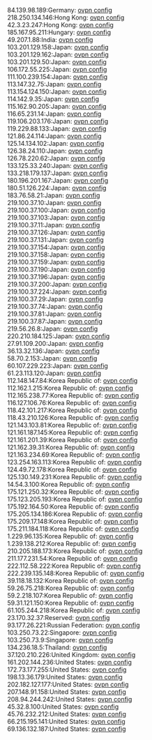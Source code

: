 84.139.98.189:Germany: [ovpn config](vpn/84_139_98_189.ovpn)  
218.250.134.146:Hong Kong: [ovpn config](vpn/218_250_134_146.ovpn)  
42.3.23.247:Hong Kong: [ovpn config](vpn/42_3_23_247.ovpn)  
185.167.95.211:Hungary: [ovpn config](vpn/185_167_95_211.ovpn)  
49.207.1.88:India: [ovpn config](vpn/49_207_1_88.ovpn)  
103.201.129.158:Japan: [ovpn config](vpn/103_201_129_158.ovpn)  
103.201.129.162:Japan: [ovpn config](vpn/103_201_129_162.ovpn)  
103.201.129.50:Japan: [ovpn config](vpn/103_201_129_50.ovpn)  
106.172.55.225:Japan: [ovpn config](vpn/106_172_55_225.ovpn)  
111.100.239.154:Japan: [ovpn config](vpn/111_100_239_154.ovpn)  
113.147.32.75:Japan: [ovpn config](vpn/113_147_32_75.ovpn)  
113.154.124.150:Japan: [ovpn config](vpn/113_154_124_150.ovpn)  
114.142.9.35:Japan: [ovpn config](vpn/114_142_9_35.ovpn)  
115.162.90.205:Japan: [ovpn config](vpn/115_162_90_205.ovpn)  
116.65.231.14:Japan: [ovpn config](vpn/116_65_231_14.ovpn)  
119.106.203.176:Japan: [ovpn config](vpn/119_106_203_176.ovpn)  
119.229.88.133:Japan: [ovpn config](vpn/119_229_88_133.ovpn)  
121.86.24.114:Japan: [ovpn config](vpn/121_86_24_114.ovpn)  
125.14.134.102:Japan: [ovpn config](vpn/125_14_134_102.ovpn)  
126.38.24.110:Japan: [ovpn config](vpn/126_38_24_110.ovpn)  
126.78.220.62:Japan: [ovpn config](vpn/126_78_220_62.ovpn)  
133.125.33.240:Japan: [ovpn config](vpn/133_125_33_240.ovpn)  
133.218.179.137:Japan: [ovpn config](vpn/133_218_179_137.ovpn)  
180.196.201.167:Japan: [ovpn config](vpn/180_196_201_167.ovpn)  
180.51.126.224:Japan: [ovpn config](vpn/180_51_126_224.ovpn)  
183.76.58.21:Japan: [ovpn config](vpn/183_76_58_21.ovpn)  
219.100.37.10:Japan: [ovpn config](vpn/219_100_37_10.ovpn)  
219.100.37.100:Japan: [ovpn config](vpn/219_100_37_100.ovpn)  
219.100.37.103:Japan: [ovpn config](vpn/219_100_37_103.ovpn)  
219.100.37.11:Japan: [ovpn config](vpn/219_100_37_11.ovpn)  
219.100.37.126:Japan: [ovpn config](vpn/219_100_37_126.ovpn)  
219.100.37.131:Japan: [ovpn config](vpn/219_100_37_131.ovpn)  
219.100.37.154:Japan: [ovpn config](vpn/219_100_37_154.ovpn)  
219.100.37.158:Japan: [ovpn config](vpn/219_100_37_158.ovpn)  
219.100.37.159:Japan: [ovpn config](vpn/219_100_37_159.ovpn)  
219.100.37.190:Japan: [ovpn config](vpn/219_100_37_190.ovpn)  
219.100.37.196:Japan: [ovpn config](vpn/219_100_37_196.ovpn)  
219.100.37.200:Japan: [ovpn config](vpn/219_100_37_200.ovpn)  
219.100.37.224:Japan: [ovpn config](vpn/219_100_37_224.ovpn)  
219.100.37.29:Japan: [ovpn config](vpn/219_100_37_29.ovpn)  
219.100.37.74:Japan: [ovpn config](vpn/219_100_37_74.ovpn)  
219.100.37.81:Japan: [ovpn config](vpn/219_100_37_81.ovpn)  
219.100.37.87:Japan: [ovpn config](vpn/219_100_37_87.ovpn)  
219.56.26.8:Japan: [ovpn config](vpn/219_56_26_8.ovpn)  
220.210.184.125:Japan: [ovpn config](vpn/220_210_184_125.ovpn)  
27.91.109.200:Japan: [ovpn config](vpn/27_91_109_200.ovpn)  
36.13.32.136:Japan: [ovpn config](vpn/36_13_32_136.ovpn)  
58.70.2.153:Japan: [ovpn config](vpn/58_70_2_153.ovpn)  
60.107.229.223:Japan: [ovpn config](vpn/60_107_229_223.ovpn)  
61.23.113.120:Japan: [ovpn config](vpn/61_23_113_120.ovpn)  
112.148.147.84:Korea Republic of: [ovpn config](vpn/112_148_147_84.ovpn)  
112.162.1.215:Korea Republic of: [ovpn config](vpn/112_162_1_215.ovpn)  
112.165.238.77:Korea Republic of: [ovpn config](vpn/112_165_238_77.ovpn)  
116.127.106.76:Korea Republic of: [ovpn config](vpn/116_127_106_76.ovpn)  
118.42.101.217:Korea Republic of: [ovpn config](vpn/118_42_101_217.ovpn)  
118.43.210.126:Korea Republic of: [ovpn config](vpn/118_43_210_126.ovpn)  
121.143.103.81:Korea Republic of: [ovpn config](vpn/121_143_103_81.ovpn)  
121.161.187.145:Korea Republic of: [ovpn config](vpn/121_161_187_145.ovpn)  
121.161.201.39:Korea Republic of: [ovpn config](vpn/121_161_201_39.ovpn)  
121.162.39.31:Korea Republic of: [ovpn config](vpn/121_162_39_31.ovpn)  
121.163.234.69:Korea Republic of: [ovpn config](vpn/121_163_234_69.ovpn)  
123.254.163.113:Korea Republic of: [ovpn config](vpn/123_254_163_113.ovpn)  
124.49.72.178:Korea Republic of: [ovpn config](vpn/124_49_72_178.ovpn)  
125.130.149.231:Korea Republic of: [ovpn config](vpn/125_130_149_231.ovpn)  
14.54.3.100:Korea Republic of: [ovpn config](vpn/14_54_3_100.ovpn)  
175.121.250.32:Korea Republic of: [ovpn config](vpn/175_121_250_32.ovpn)  
175.123.205.193:Korea Republic of: [ovpn config](vpn/175_123_205_193.ovpn)  
175.192.164.50:Korea Republic of: [ovpn config](vpn/175_192_164_50.ovpn)  
175.205.134.186:Korea Republic of: [ovpn config](vpn/175_205_134_186.ovpn)  
175.209.17.148:Korea Republic of: [ovpn config](vpn/175_209_17_148.ovpn)  
175.211.184.118:Korea Republic of: [ovpn config](vpn/175_211_184_118.ovpn)  
1.229.96.135:Korea Republic of: [ovpn config](vpn/1_229_96_135.ovpn)  
1.239.138.212:Korea Republic of: [ovpn config](vpn/1_239_138_212.ovpn)  
210.205.188.173:Korea Republic of: [ovpn config](vpn/210_205_188_173.ovpn)  
211.177.231.54:Korea Republic of: [ovpn config](vpn/211_177_231_54.ovpn)  
222.112.58.222:Korea Republic of: [ovpn config](vpn/222_112_58_222.ovpn)  
222.239.135.148:Korea Republic of: [ovpn config](vpn/222_239_135_148.ovpn)  
39.118.18.132:Korea Republic of: [ovpn config](vpn/39_118_18_132.ovpn)  
59.26.75.218:Korea Republic of: [ovpn config](vpn/59_26_75_218.ovpn)  
59.2.218.107:Korea Republic of: [ovpn config](vpn/59_2_218_107.ovpn)  
59.31.121.150:Korea Republic of: [ovpn config](vpn/59_31_121_150.ovpn)  
61.105.244.218:Korea Republic of: [ovpn config](vpn/61_105_244_218.ovpn)  
23.170.32.37:Reserved: [ovpn config](vpn/23_170_32_37.ovpn)  
93.177.26.221:Russian Federation: [ovpn config](vpn/93_177_26_221.ovpn)  
103.250.73.22:Singapore: [ovpn config](vpn/103_250_73_22.ovpn)  
103.250.73.9:Singapore: [ovpn config](vpn/103_250_73_9.ovpn)  
134.236.18.5:Thailand: [ovpn config](vpn/134_236_18_5.ovpn)  
37.120.210.226:United Kingdom: [ovpn config](vpn/37_120_210_226.ovpn)  
161.202.144.236:United States: [ovpn config](vpn/161_202_144_236.ovpn)  
172.73.177.255:United States: [ovpn config](vpn/172_73_177_255.ovpn)  
198.13.36.179:United States: [ovpn config](vpn/198_13_36_179.ovpn)  
202.182.127.177:United States: [ovpn config](vpn/202_182_127_177.ovpn)  
207.148.91.158:United States: [ovpn config](vpn/207_148_91_158.ovpn)  
208.94.244.242:United States: [ovpn config](vpn/208_94_244_242.ovpn)  
45.32.8.100:United States: [ovpn config](vpn/45_32_8_100.ovpn)  
45.76.232.212:United States: [ovpn config](vpn/45_76_232_212.ovpn)  
66.215.195.141:United States: [ovpn config](vpn/66_215_195_141.ovpn)  
69.136.132.187:United States: [ovpn config](vpn/69_136_132_187.ovpn)  
